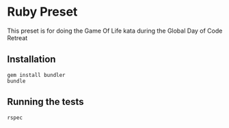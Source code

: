 # Ruby Preset

This preset is for doing the Game Of Life kata during the Global Day of Code Retreat

## Installation

```
gem install bundler
bundle
```

## Running the tests

```
rspec
```
